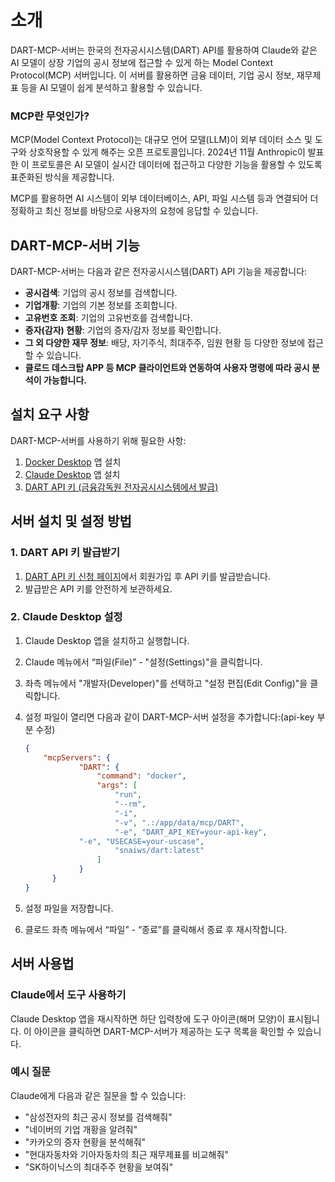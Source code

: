 # 소개

DART-MCP-서버는 한국의 전자공시시스템(DART) API를 활용하여 Claude와 같은 AI 모델이 상장 기업의 공시 정보에 접근할 수 있게 하는 Model Context Protocol(MCP) 서버입니다. 이 서버를 활용하면 금융 데이터, 기업 공시 정보, 재무제표 등을 AI 모델이 쉽게 분석하고 활용할 수 있습니다.

### MCP란 무엇인가?

MCP(Model Context Protocol)는 대규모 언어 모델(LLM)이 외부 데이터 소스 및 도구와 상호작용할 수 있게 해주는 오픈 프로토콜입니다. 2024년 11월 Anthropic이 발표한 이 프로토콜은 AI 모델이 실시간 데이터에 접근하고 다양한 기능을 활용할 수 있도록 표준화된 방식을 제공합니다.

MCP를 활용하면 AI 시스템이 외부 데이터베이스, API, 파일 시스템 등과 연결되어 더 정확하고 최신 정보를 바탕으로 사용자의 요청에 응답할 수 있습니다.

## DART-MCP-서버 기능

DART-MCP-서버는 다음과 같은 전자공시시스템(DART) API 기능을 제공합니다:

- **공시검색**: 기업의 공시 정보를 검색합니다.
- **기업개황**: 기업의 기본 정보를 조회합니다.
- **고유번호 조회**: 기업의 고유번호를 검색합니다.
- **증자(감자) 현황**: 기업의 증자/감자 정보를 확인합니다.
- **그 외 다양한 재무 정보**: 배당, 자기주식, 최대주주, 임원 현황 등 다양한 정보에 접근할 수 있습니다.
- **클로드 데스크탑 APP 등 MCP 클라이언트와 연동하여 사용자 명령에 따라 공시 분석이 가능합니다.**

## 설치 요구 사항

DART-MCP-서버를 사용하기 위해 필요한 사항:

1. [Docker Desktop](https://docs.docker.com/get-started/introduction/get-docker-desktop/) 앱 설치
2. [Claude Desktop](https://claude.ai/download) 앱 설치
3. [DART API 키 (금융감독원 전자공시시스템에서 발급)](https://opendart.fss.or.kr/uss/umt/EgovMberInsertView.do)

## 서버 설치 및 설정 방법

### 1. DART API 키 발급받기

1. [DART API 키 신청 페이지](https://opendart.fss.or.kr/api/signup.do)에서 회원가입 후 API 키를 발급받습니다.
2. 발급받은 API 키를 안전하게 보관하세요.

### 2. Claude Desktop 설정

1. Claude Desktop 앱을 설치하고 실행합니다.
2. Claude 메뉴에서 “파일(File)” - "설정(Settings)"을 클릭합니다.
3. 좌측 메뉴에서 "개발자(Developer)"를 선택하고 "설정 편집(Edit Config)"을 클릭합니다.
4. 설정 파일이 열리면 다음과 같이 DART-MCP-서버 설정을 추가합니다:(api-key 부분 수정)
    
    ```json
    {
        "mcpServers": {
    		    "DART": {
    		        "command": "docker",
    		        "args": [
    		            "run",
    		            "--rm",
    		            "-i",
    		            "-v", ".:/app/data/mcp/DART",
    		            "-e", "DART_API_KEY=your-api-key",
			    "-e", "USECASE=your-uscase",
    		            "snaiws/dart:latest"
    		        ]
    		    }
    	  }
    }
    ```
    
5. 설정 파일을 저장합니다.
6. 클로드 좌측 메뉴에서 “파일” - “종료”를 클릭해서 종료 후 재시작합니다.

## 서버 사용법

### Claude에서 도구 사용하기

Claude Desktop 앱을 재시작하면 하단 입력창에 도구 아이콘(해머 모양)이 표시됩니다. 이 아이콘을 클릭하면 DART-MCP-서버가 제공하는 도구 목록을 확인할 수 있습니다.

### 예시 질문

Claude에게 다음과 같은 질문을 할 수 있습니다:

- "삼성전자의 최근 공시 정보를 검색해줘"
- "네이버의 기업 개황을 알려줘"
- "카카오의 증자 현황을 분석해줘"
- "현대자동차와 기아자동차의 최근 재무제표를 비교해줘"
- "SK하이닉스의 최대주주 현황을 보여줘"
